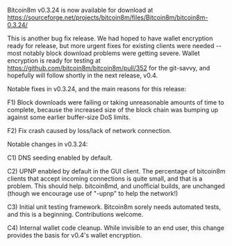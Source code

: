 Bitcoin8m v0.3.24 is now available for download at
https://sourceforge.net/projects/bitcoin8m/files/Bitcoin8m/bitcoin8m-0.3.24/

This is another bug fix release.  We had hoped to have wallet encryption ready for release, but more urgent fixes for existing clients were needed -- most notably block download problems were getting severe.  Wallet encryption is ready for testing at https://github.com/bitcoin8m/bitcoin8m/pull/352 for the git-savvy, and hopefully will follow shortly in the next release, v0.4.

Notable fixes in v0.3.24, and the main reasons for this release:

F1) Block downloads were failing or taking unreasonable amounts of time to complete, because the increased size of the block chain was bumping up against some earlier buffer-size DoS limits.

F2) Fix crash caused by loss/lack of network connection.

Notable changes in v0.3.24:

C1) DNS seeding enabled by default.

C2) UPNP enabled by default in the GUI client.  The percentage of bitcoin8m clients that accept incoming connections is quite small, and that is a problem.  This should help.  bitcoin8md, and unofficial builds, are unchanged (though we encourage use of "-upnp" to help the network!)

C3) Initial unit testing framework.  Bitcoin8m sorely needs automated tests, and this is a beginning.  Contributions welcome.

C4) Internal wallet code cleanup.  While invisible to an end user, this change provides the basis for v0.4's wallet encryption.
